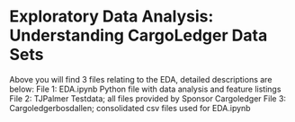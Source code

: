 
# Exploratory Data Analysis: Understanding CargoLedger Data Sets

Above you will find 3 files relating to the EDA, detailed descriptions are below: 
File 1: EDA.ipynb Python file with data analysis and feature listings
File 2: TJPalmer Testdata; all files provided by Sponsor Cargoledger
File 3: Cargoledgerbosdallen; consolidated csv files used for EDA.ipynb 
